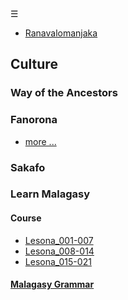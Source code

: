 
<div class="bg_nm"></div><div class="navbar"><a class="openbtn" onclick="openNav()">&#9776;</a></div>

<main>

- [Ranavalomanjaka](./Ranavalomanjaka/en_1835.02.26.html)

## Culture

### Way of the Ancestors

### Fanorona

- [more ...](./fanorona.html)

### Sakafo

### Learn Malagasy

#### Course

- [Lesona_001-007](./lesona/Lesona_001-007.html)
- [Lesona_008-014](./lesona/Lesona_008-014.html)
- [Lesona_015-021](./lesona/Lesona_015-021.html)

#### [Malagasy Grammar](./grammar.html)


<!-- 
Origin
Austronesian
Pre-islamic semites
Arabs
Chinese
Swahilli
Masombika
Creole
Indians and Chinese in the 20th century
-->
</main>

<script src="https://lerina.github.io/js/toc.js"></script>
<script>
let anchor= document.createElement('a');
anchor.href="javascript:closeNav()"; //void(0)"; //anchor[0].onclick = closeNav();
anchor.className = "closebtn";  
anchor.innerHTML="&times;";
document.getElementById("TOC").prepend(anchor);


let navCrumbs= document.createElement('div');
navCrumbs.className = "hover-nav";
navCrumbs.innerHTML = `
<div class="hover-nav">
<ul>
<li><a href="../../index.html">⇦ home</a></li>
<li><a href="./index.html">Nosy Malagasy</a></li>
</ul>
</div>`;
document.getElementById("TOC").prepend(navCrumbs); 
</script>
